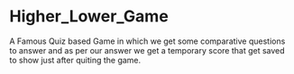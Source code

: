 # Higher_Lower_Game
A Famous Quiz based Game in which we get some comparative questions to answer and as per our answer we get a temporary score that get saved to show just after quiting the game.
